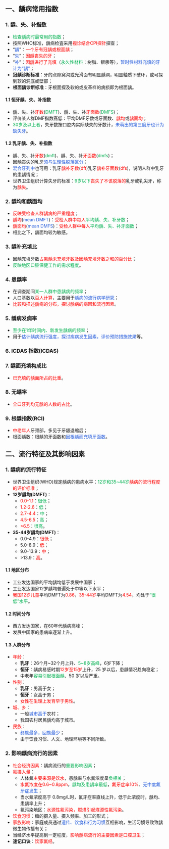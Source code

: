 ## 一、龋病常用指数
### 1. 龋、失、补指数
* <font color="#00b050">检查龋病时最常用的指数</font>；
* 按照WHO标准，龋病检査采用<font color="#ff0000">视诊结合CPI探针</font>探查；
* “<font color="#245bdb">龋</font>”：<font color="#ff0000">一个牙有冠龋或根面龋</font>；
* “<font color="#245bdb">失</font>”：<font color="#ff0000">因龋丧失的牙</font>；
* “<font color="#245bdb">补</font>”：<font color="#ff0000">因龋进行了充填</font>（<font color="#00b050">永久性材料</font>：树脂、银汞等），<font color="#245bdb">暂时性材料充填的牙计为“龋”</font>；
* **冠龋诊断标准**：牙的点隙窝沟或光滑面有明显龋洞，明显釉质下破环，或可探到软的洞底或壁部；
* **根面龋诊断标准**：牙根面探及软的或皮革样的病损即为根面龋。
#### 1.1 恒牙龋、失、补指数
* 龋、失、补<font color="#ff0000">牙数</font>(<font color="#00b050">DMFT</font>)、龋、失、补<font color="#ff0000">牙面数</font>(<font color="#00b050">DMFS</font>)；
* 评价某人群DMF指数髙低：平均DMF牙数或牙面数、<font color="#ff0000">龋均</font>或<font color="#ff0000">龋面均</font>；
* <font color="#00b050">30岁及以上者</font>，失牙数按口腔内实际缺失的牙数计，<font color="#245bdb">未萌出的第三磨牙也计为缺失牙</font>。
#### 1.2 乳牙龋、失、补指数
* 龋、失、补<font color="#ff0000">牙数</font>(<font color="#00b050">dmft</font>)、龋、失、补<font color="#ff0000">牙面数</font>(<font color="#00b050">dmfs</font>)；
* 因龋丧失的乳牙<font color="#245bdb">须与生理性脱落区分</font>；
* <font color="#245bdb">混合牙列中</font>也可用：乳牙<font color="#ff0000">龋补牙数</font>(<font color="#ff0000">dft</font>)乳牙<font color="#ff0000">龋补牙面数</font>(<font color="#ff0000">dfs</font>)，说明人群中乳牙的患龋情况；
* 世界卫生组织计算失牙的标准：<font color="#00b050">9岁以下</font><font color="#ff0000">丧失了不该脱落的</font>乳牙或乳尖牙，称为<font color="#ff0000">龋失</font>。
### 2. 龋均和龋面均
* <font color="#ff0000">反映受检查人群龋病的严重程度</font>；
* <font color="#ff0000">龋均</font>(<font color="#245bdb">mean DMFT</font>)：<font color="#ff0000">受检人群中每人</font><font color="#00b050">平均龋、失、补牙数</font>；
* <font color="#ff0000">龋面均</font>(<font color="#245bdb">mean DMFS</font>)：<font color="#ff0000">受检人群中每人</font><font color="#00b050">平均龋、失、补牙面数</font>；
* 相比之下，龋面均较为敏感。
### 3. 龋补充填比
* 因龋充填牙数<font color="#ff0000">占患龋未充填牙数及因龋充填牙数之和的百分比</font>；
* <font color="#00b050">反映地区口腔保健工作的需求程度</font>。
### 4. 患龋率
 * 在调查期间<font color="#00b050">某一人群中患龋病的频率</font>；
 * 人口基数以<font color="#ff0000">百人计算</font>，主要用于<font color="#245bdb">龋病的流行病学研究</font>；
 * <font color="#ff0000">比较和描述龋病的分布，探讨龋病的病因和流行因素</font>。
### 5. 龋病发病率
* <font color="#00b050">至少在1年时间内、新发生龋病的频率</font>；
* 用于<font color="#245bdb">估计龋病流行强度，探讨疾病发生因素，评价预防措施效果</font>等。
### 6. ICDAS 指数(ICDAS) 
### 7. 龋面充填构成比
* <font color="#ff0000">已充填的龋面所占的比重</font>。
### 8. 无龋率
* <font color="#ff0000">全口牙列均无龋的人数的占比</font>。
### 9. 根龋指数(RCI)
* <font color="#ff0000">中老年人</font>牙颈部，多见于牙龈退缩后；
* 根面龋数：根龋的牙面数和<font color="#245bdb">因根龋而充填牙面数</font>。

## 二、流行特征及其影响因素
### 1. 龋病的流行特征
* 世界卫生组织(WHO)规定龋病的患病水平：<font color="#00b050">12岁和35~44岁</font><font color="#ff0000">龋病的流行程度的评价标准</font>；
* **12岁龋均(DMFT)**：
	* <font color="#ff0000">0.0-1.1</font>：<font color="#00b050">很低</font>；
	* <font color="#ff0000">1.2-2.6</font>：<font color="#00b050">低</font>；
	* <font color="#ff0000">2.7-4.4</font>：<font color="#00b050">中</font>；
	* <font color="#ff0000">4.5-6.5</font>：<font color="#00b050">高</font>；
	* <font color="#ff0000">>6.5</font>：<font color="#00b050">很高</font>。
* **35-44岁龋均(DMFT)**：
	* 0.0-4.9：<font color="#ff0000">很低</font>；
	* 5.0-8.9：<font color="#ff0000">低</font>；
	* 9.0-13.9：<font color="#ff0000">中</font>；
	* \>13.9：<font color="#ff0000">高</font>。
#### 1.1 地区分布
* 工业发达国家的平均龋均低于发展中国家；
* 工业发达国家12岁龋均普遍处于中等以下水平；
* <font color="#ff0000">我国12岁儿童</font>平均DMFT为<font color="#ff0000">0.86</font>，<font color="#ff0000">35-44岁</font>平均DMFT为<font color="#ff0000">4.54</font>，均处于<font color="#00b050">“很低”水平</font>。
#### 1.2 时间分布
* 西方发达国家，在60年代龋病高峰；
* 发展中国家的患病率逐渐上升。
#### 1.3 人群分布
* <font color="#ff0000">年龄</font>：
	* **乳牙**：26个月~32个月上升、<font color="#00b050">5~8岁高峰</font>，6岁下降；
	* **恒牙**：龋病易感时期<font color="#ff0000">12岁至15岁</font>上升，25 岁以后，患龋情况趋向稳定；
	* 中老年<font color="#00b050">容易引起根面龋</font>、50 岁以后严重。
* <font color="#ff0000">性别</font>：
	* **乳牙**：男高于女；
	* **恒牙**：女高于男；
	* <font color="#ff0000">女性在生理上发育早于男性</font>。
* <font color="#ff0000">城、乡</font>：
	* 一般<font color="#245bdb">城市高于</font>农村；
	* 我国农村居民龋均高于城市。
* <font color="#ff0000">民族</font>：
	* <font color="#245bdb">彝族最多，回族最少</font>；
	* 由于饮食习惯、人文、地理环境等不同所致。
### 2. 影响龋病流行的因素
* <font color="#ff0000">社会经济因素</font>：龋病流行的<font color="#00b050">重要影响因素</font>；
* <font color="#ff0000">氟摄入量</font>：
	* 人体氟<font color="#ff0000">主要来源是饮水</font>，患龋率与水氟浓度呈<font color="#00b050">负相关</font>；
	* <font color="#ff0000">水氟浓度在0.6~0.8ppm</font>，<font color="#00b050">龋均及患龋率最低</font>，<font color="#ff0000">氟牙症率10%</font>、<font color="#245bdb">无中度氟牙症发生</font>；
	* 当水氟浓度高于 0.8mg/L时，氟牙症率直线上升，低于此浓度时，龋均、患龋率上升；
	* 氟污染地区：<font color="#ff0000">水源性氟污染，燃煤引起煤源性氟污染</font>。
* <font color="#ff0000">饮食习惯</font>：糖的摄入量、摄入频率、加工的形式；
* <font color="#ff0000">家族影响</font>：家庭成员通过<font color="#245bdb">遗传、饮食和行为习惯</font>互相影响，生活习惯导致致龋微生物传播有关；
* 当经济水平提高到一定程度，<font color="#ff0000">影响龋病流行的主要因素是口腔卫生</font>；
* **速记口诀**：<font color="#ff0000">饮家氟经</font>。

